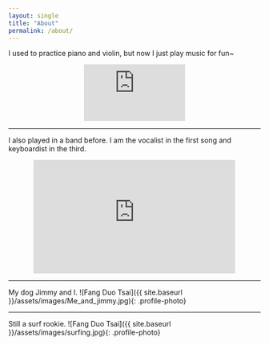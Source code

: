 ```yaml
---
layout: single
title: "About"
permalink: /about/
---
```


I used to practice piano and violin, but now I just play music for fun~
<div class="iframe-container" style="width: 40%; max-width: 560px; margin: 0 auto;">
    <div style="position: relative; padding-bottom: 56.25%; height: 0; overflow: hidden;">
        <iframe src="https://www.youtube.com/embed/Sjv2bAbLLL8" style="position: absolute; top: 0; left: 0; width: 100%; height: 100%;" frameborder="0" allow="accelerometer; autoplay; clipboard-write; encrypted-media; gyroscope; picture-in-picture" allowfullscreen></iframe>
    </div>
</div>

---

I also played in a band before. I am the vocalist in the first song and keyboardist in the third.

<div class="iframe-container" style="width: 80%; max-width: 560px; margin: 0 auto;">
    <div style="position: relative; padding-bottom: 56.25%; height: 0; overflow: hidden;">
        <iframe src="https://www.youtube.com/embed/z9Ntn-NwxBo" style="position: absolute; top: 0; left: 0; width: 100%; height: 100%;" frameborder="0" allow="accelerometer; autoplay; clipboard-write; encrypted-media; gyroscope; picture-in-picture" allowfullscreen></iframe>
    </div>
</div>

---

My dog Jimmy and I.
![Fang Duo Tsai]({{ site.baseurl }}/assets/images/Me_and_jimmy.jpg){: .profile-photo}

---

Still a surf rookie.
![Fang Duo Tsai]({{ site.baseurl }}/assets/images/surfing.jpg){: .profile-photo}
